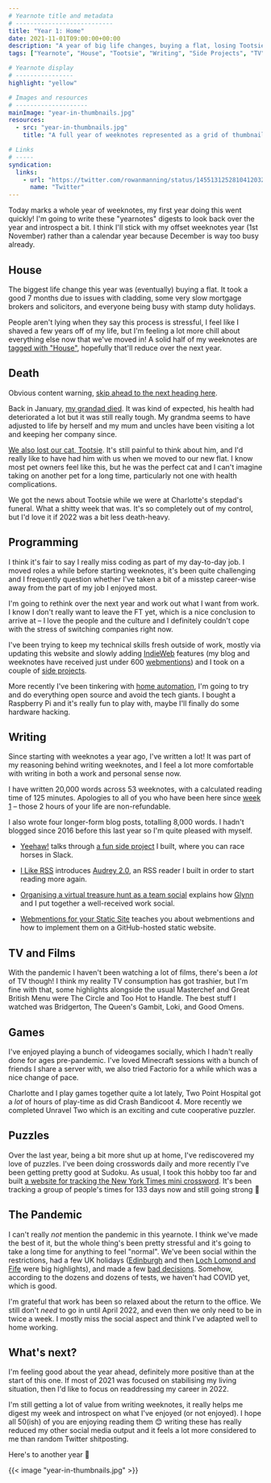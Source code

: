 ```yaml
---
# Yearnote title and metadata
# ---------------------------
title: "Year 1: Home"
date: 2021-11-01T09:00:00+00:00
description: "A year of big life changes, buying a flat, losing Tootsie, writing a lot, trying to keep up to date with technology, games, puzzles, and a lot of isolation."
tags: ["Yearnote", "House", "Tootsie", "Writing", "Side Projects", "TV", "Films", "Games"]

# Yearnote display
# ----------------
highlight: "yellow"

# Images and resources
# --------------------
mainImage: "year-in-thumbnails.jpg"
resources:
  - src: "year-in-thumbnails.jpg"
    title: "A full year of weeknotes represented as a grid of thumbnails"

# Links
# -----
syndication:
  links:
    - url: "https://twitter.com/rowanmanning/status/1455131252810412032"
      name: "Twitter"
---
```


Today marks a whole year of weeknotes, my first year doing this went quickly! I'm going to write these "yearnotes" digests to look back over the year and introspect a bit. I think I'll stick with my offset weeknotes year (1st November) rather than a calendar year because December is way too busy already.


## House

The biggest life change this year was (eventually) buying a flat. It took a good 7 months due to issues with cladding, some very slow mortgage brokers and solicitors, and everyone being busy with stamp duty holidays.

People aren't lying when they say this process is stressful, I feel like I shaved a few years off of my life, but I'm feeling a lot more chill about everything else now that we've moved in! A solid half of my weeknotes are [tagged with "House"](/tags/house/), hopefully that'll reduce over the next year.


## Death

Obvious content warning, [skip ahead to the next heading here](#programming).

Back in January, [my grandad died](/weeknotes/13/). It was kind of expected, his health had deteriorated a lot but it was still really tough. My grandma seems to have adjusted to life by herself and my mum and uncles have been visiting a lot and keeping her company since.

[We also lost our cat, Tootsie](/weeknotes/42/). It's still painful to think about him, and I'd really like to have had him with us when we moved to our new flat. I know most pet owners feel like this, but he was the perfect cat and I can't imagine taking on another pet for a long time, particularly not one with health complications.

We got the news about Tootsie while we were at Charlotte's stepdad's funeral. What a shitty week that was. It's so completely out of my control, but I'd love it if 2022 was a bit less death-heavy.


## Programming

I think it's fair to say I really miss coding as part of my day-to-day job. I moved roles a while before starting weeknotes, it's been quite challenging and I frequently question whether I've taken a bit of a misstep career-wise away from the part of my job I enjoyed most.

I'm going to rethink over the next year and work out what I want from work. I know I don't really want to leave the FT yet, which is a nice conclusion to arrive at – I love the people and the culture and I definitely couldn't cope with the stress of switching companies right now.

I've been trying to keep my technical skills fresh outside of work, mostly via updating this website and slowly adding [IndieWeb](https://indieweb.org/) features (my blog and weeknotes have received just under 600 [webmentions](/posts/webmentions-for-your-static-site/)) and I took on a couple of [side projects](/tags/side-projects/).

More recently I've been tinkering with [home automation](/tags/home-automation/), I'm going to try and do everything open source and avoid the tech giants. I bought a Raspberry Pi and it's really fun to play with, maybe I'll finally do some hardware hacking.


## Writing

Since starting with weeknotes a year ago, I've written a lot! It was part of my reasoning behind writing weeknotes, and I feel a lot more comfortable with writing in both a work and personal sense now.

I have written 20,000 words across 53 weeknotes, with a calculated reading time of 125 minutes. Apologies to all of you who have been here since [week 1](/weeknotes/1/) – those 2 hours of your life are non-refundable.

I also wrote four longer-form blog posts, totalling 8,000 words. I hadn't blogged since 2016 before this last year so I'm quite pleased with myself.

  * [Yeehaw!](/posts/yeehaw/) talks through [a fun side project](https://github.com/rowanmanning/yeehaw#readme) I built, where you can race horses in Slack.

  * [I Like RSS](/posts/i-like-rss/) introduces [Audrey 2.0](https://github.com/rowanmanning/audrey#readme), an RSS reader I built in order to start reading more again.

  * [Organising a virtual treasure hunt as a team social](/posts/organising-a-virtual-treasure-hunt/) explains how [Glynn](http://www.glynnphillips.co.uk/) and I put together a well-received work social.

  * [Webmentions for your Static Site](/posts/webmentions-for-your-static-site/) teaches you about webmentions and how to implement them on a GitHub-hosted static website.


## TV and Films

With the pandemic I haven't been watching a lot of films, there's been a _lot_ of TV though! I think my reality TV consumption has got trashier, but I'm fine with that, some highlights alongside the usual Masterchef and Great British Menu were The Circle and Too Hot to Handle. The best stuff I watched was Bridgerton, The Queen's Gambit, Loki, and Good Omens.


## Games

I've enjoyed playing a bunch of videogames socially, which I hadn't really done for ages pre-pandemic. I've loved Minecraft sessions with a bunch of friends I share a server with, we also tried Factorio for a while which was a nice change of pace.

Charlotte and I play games together quite a lot lately, Two Point Hospital got a _lot_ of hours of play-time as did Crash Bandicoot 4. More recently we completed Unravel Two which is an exciting and cute cooperative puzzler.


## Puzzles

Over the last year, being a bit more shut up at home, I've rediscovered my love of puzzles. I've been doing crosswords daily and more recently I've been getting pretty good at Sudoku. As usual, I took this hobby too far and built [a website for tracking the New York Times mini crossword](https://crossword.rowanmanning.com/). It's been tracking a group of people's times for 133 days now and still going strong :slightly_smiling_face:


## The Pandemic

I can't really _not_ mention the pandemic in this yearnote. I think we've made the best of it, but the whole thing's been pretty stressful and it's going to take a long time for anything to feel "normal". We've been social within the restrictions, had a few UK holidays ([Edinburgh](/weeknotes/40/) and then [Loch Lomond and Fife](/weeknotes/41/) were big highlights), and made a few [bad decisions](/weeknotes/25/). Somehow, according to the dozens and dozens of tests, we haven't had COVID yet, which is good.

I'm grateful that work has been so relaxed about the return to the office. We still don't _need_ to go in until April 2022, and even then we only need to be in twice a week. I mostly miss the social aspect and think I've adapted well to home working.


## What's next?

I'm feeling good about the year ahead, definitely more positive than at the start of this one. If most of 2021 was focused on stabilising my living situation, then I'd like to focus on readdressing my career in 2022.

I'm still getting a lot of value from writing weeknotes, it really helps me digest my week and introspect on what I've enjoyed (or not enjoyed). I hope all 50(ish) of you are enjoying reading them :blush: writing these has really reduced my other social media output and it feels a lot more considered to me than random Twitter shitposting.

Here's to another year :clinking_glasses:

{{< image "year-in-thumbnails.jpg" >}}
